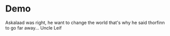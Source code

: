 # Demo
Askalaad was right, he want to change the world that's why he said thorfinn to go far away...
Uncle Leif
